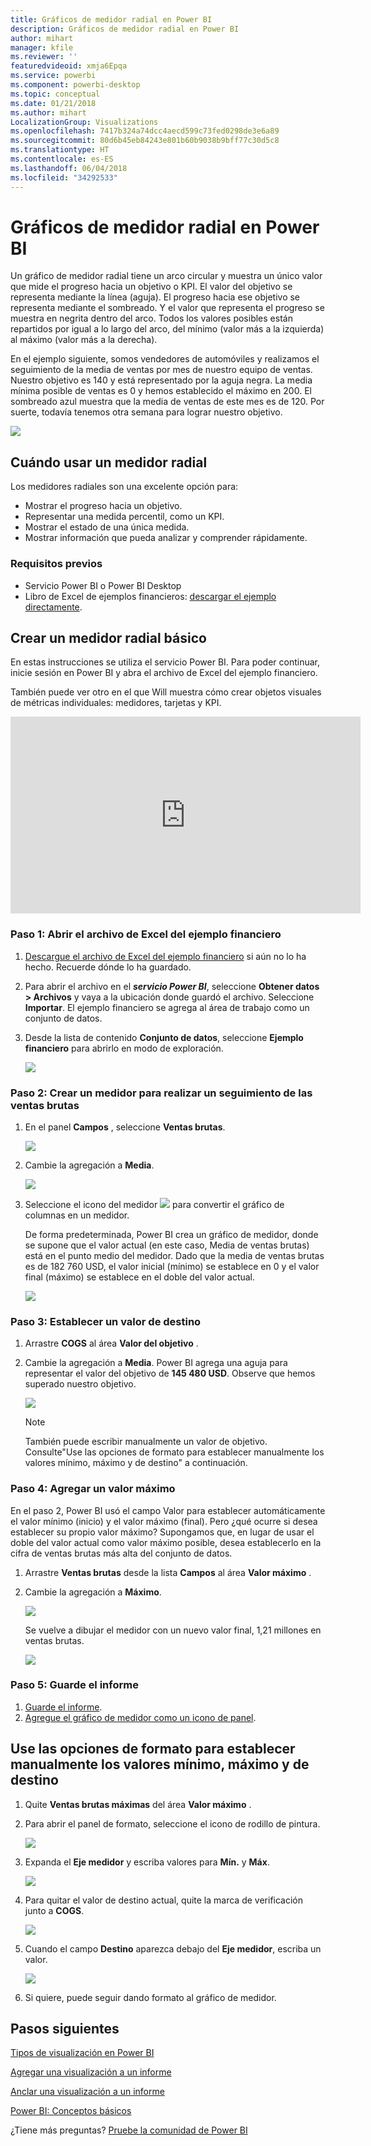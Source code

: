 ```yaml
---
title: Gráficos de medidor radial en Power BI
description: Gráficos de medidor radial en Power BI
author: mihart
manager: kfile
ms.reviewer: ''
featuredvideoid: xmja6Epqa
ms.service: powerbi
ms.component: powerbi-desktop
ms.topic: conceptual
ms.date: 01/21/2018
ms.author: mihart
LocalizationGroup: Visualizations
ms.openlocfilehash: 7417b324a74dcc4aecd599c73fed0298de3e6a89
ms.sourcegitcommit: 80d6b45eb84243e801b60b9038b9bff77c30d5c8
ms.translationtype: HT
ms.contentlocale: es-ES
ms.lasthandoff: 06/04/2018
ms.locfileid: "34292533"
---
```

# <a name="radial-gauge-charts-in-power-bi"></a>Gráficos de medidor radial en Power BI
Un gráfico de medidor radial tiene un arco circular y muestra un único valor que mide el progreso hacia un objetivo o KPI.  El valor del objetivo se representa mediante la línea (aguja). El progreso hacia ese objetivo se representa mediante el sombreado.  Y el valor que representa el progreso se muestra en negrita dentro del arco. Todos los valores posibles están repartidos por igual a lo largo del arco, del mínimo (valor más a la izquierda) al máximo (valor más a la derecha).

En el ejemplo siguiente, somos vendedores de automóviles y realizamos el seguimiento de la media de ventas por mes de nuestro equipo de ventas. Nuestro objetivo es 140 y está representado por la aguja negra.  La media mínima posible de ventas es 0 y hemos establecido el máximo en 200.  El sombreado azul muestra que la media de ventas de este mes es de 120. Por suerte, todavía tenemos otra semana para lograr nuestro objetivo.

![](media/power-bi-visualization-radial-gauge-charts/gauge_m.png)

## <a name="when-to-use-a-radial-gauge"></a>Cuándo usar un medidor radial
Los medidores radiales son una excelente opción para:

* Mostrar el progreso hacia un objetivo.
* Representar una medida percentil, como un KPI.
* Mostrar el estado de una única medida.
* Mostrar información que pueda analizar y comprender rápidamente.

### <a name="prerequisites"></a>Requisitos previos
 - Servicio Power BI o Power BI Desktop
 - Libro de Excel de ejemplos financieros: [descargar el ejemplo directamente](http://go.microsoft.com/fwlink/?LinkID=521962).

## <a name="create-a-basic-radial-gauge"></a>Crear un medidor radial básico
En estas instrucciones se utiliza el servicio Power BI. Para poder continuar, inicie sesión en Power BI y abra el archivo de Excel del ejemplo financiero.  

También puede ver otro en el que Will muestra cómo crear objetos visuales de métricas individuales: medidores, tarjetas y KPI.

<iframe width="560" height="315" src="https://www.youtube.com/embed/xmja6EpqaO0?list=PL1N57mwBHtN0JFoKSR0n-tBkUJHeMP2cP" frameborder="0" allowfullscreen></iframe>

### <a name="step-1-open-the-financial-sample-excel-file"></a>Paso 1: Abrir el archivo de Excel del ejemplo financiero
1. [Descargue el archivo de Excel del ejemplo financiero](sample-financial-download.md) si aún no lo ha hecho. Recuerde dónde lo ha guardado.

2. Para abrir el archivo en el ***servicio Power BI***, seleccione **Obtener datos \> Archivos** y vaya a la ubicación donde guardó el archivo. Seleccione **Importar**. El ejemplo financiero se agrega al área de trabajo como un conjunto de datos.

3. Desde la lista de contenido **Conjunto de datos**, seleccione **Ejemplo financiero** para abrirlo en modo de exploración.

    ![](media/power-bi-visualization-radial-gauge-charts/power-bi-dataset.png)

### <a name="step-2-create-a-gauge-to-track-gross-sales"></a>Paso 2: Crear un medidor para realizar un seguimiento de las ventas brutas
1. En el panel **Campos** , seleccione **Ventas brutas**.
   
   ![](media/power-bi-visualization-radial-gauge-charts/grosssalesvalue_new.png)
2. Cambie la agregación a **Media**.
   
   ![](media/power-bi-visualization-radial-gauge-charts/changetoaverage_new.png)
3. Seleccione el icono del medidor ![](media/power-bi-visualization-radial-gauge-charts/gaugeicon_new.png) para convertir el gráfico de columnas en un medidor.
   
   De forma predeterminada, Power BI crea un gráfico de medidor, donde se supone que el valor actual (en este caso, Media de ventas brutas) está en el punto medio del medidor. Dado que la media de ventas brutas es de 182 760 USD, el valor inicial (mínimo) se establece en 0 y el valor final (máximo) se establece en el doble del valor actual.
   
   ![](media/power-bi-visualization-radial-gauge-charts/gauge_no_target.png)

### <a name="step-3-set-a-target-value"></a>Paso 3: Establecer un valor de destino
1. Arrastre **COGS** al área **Valor del objetivo** .
2. Cambie la agregación a **Media**.
   Power BI agrega una aguja para representar el valor del objetivo de **145 480 USD**. Observe que hemos superado nuestro objetivo.
   
   ![](media/power-bi-visualization-radial-gauge-charts/gaugeinprogress_new.png)
   
   > [!NOTE]
   > También puede escribir manualmente un valor de objetivo.  Consulte"Use las opciones de formato para establecer manualmente los valores mínimo, máximo y de destino" a continuación.
   > 
   > 

### <a name="step-4-set-a-maximum-value"></a>Paso 4: Agregar un valor máximo
En el paso 2, Power BI usó el campo Valor para establecer automáticamente el valor mínimo (inicio) y el valor máximo (final).  Pero ¿qué ocurre si desea establecer su propio valor máximo?  Supongamos que, en lugar de usar el doble del valor actual como valor máximo posible, desea establecerlo en la cifra de ventas brutas más alta del conjunto de datos. 

1. Arrastre **Ventas brutas** desde la lista **Campos** al área **Valor máximo** .
2. Cambie la agregación a **Máximo**.
   
   ![](media/power-bi-visualization-radial-gauge-charts/setmaximum_new.png)
   
   Se vuelve a dibujar el medidor con un nuevo valor final, 1,21 millones en ventas brutas.
   
   ![](media/power-bi-visualization-radial-gauge-charts/power-bi-final-gauge.png)

### <a name="step-5-save-your-report"></a>Paso 5: Guarde el informe
1. [Guarde el informe](service-report-save.md).
2. [Agregue el gráfico de medidor como un icono de panel](service-dashboard-tiles.md). 

## <a name="use-formatting-options-to-manually-set-minimum-maximum-and-target-values"></a>Use las opciones de formato para establecer manualmente los valores mínimo, máximo y de destino
1. Quite **Ventas brutas máximas** del área **Valor máximo** .
2. Para abrir el panel de formato, seleccione el icono de rodillo de pintura.
   
   ![](media/power-bi-visualization-radial-gauge-charts/power-bi-roller.png)
3. Expanda el **Eje medidor** y escriba valores para **Mín.** y **Máx**.
   
    ![](media/power-bi-visualization-radial-gauge-charts/power-bi-gauge-axis.png)
4. Para quitar el valor de destino actual, quite la marca de verificación junto a **COGS**.
   
    ![](media/power-bi-visualization-radial-gauge-charts/pbi_remove_target.png)
5. Cuando el campo **Destino** aparezca debajo del **Eje medidor**, escriba un valor.
   
    ![](media/power-bi-visualization-radial-gauge-charts/power-bi-gauge-target.png)
6. Si quiere, puede seguir dando formato al gráfico de medidor.

## <a name="next-steps"></a>Pasos siguientes
[Tipos de visualización en Power BI](power-bi-visualization-types-for-reports-and-q-and-a.md)

[Agregar una visualización a un informe](power-bi-report-add-visualizations-i.md)

[Anclar una visualización a un informe](service-dashboard-pin-tile-from-report.md)

[Power BI: Conceptos básicos](service-basic-concepts.md)

¿Tiene más preguntas? [Pruebe la comunidad de Power BI](http://community.powerbi.com/)

